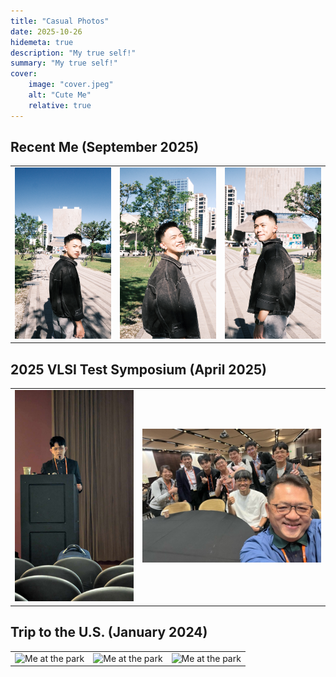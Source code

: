 ```yaml
---
title: "Casual Photos"
date: 2025-10-26
hidemeta: true
description: "My true self!"
summary: "My true self!" 
cover:
    image: "cover.jpeg"
    alt: "Cute Me"
    relative: true
---
```



## Recent Me (September 2025)
|         |                |                |
|----------------|--------------------------|--------------------------|
| <img src="me1.jpg" alt="Me at the park" width="400">   | <img src="me2.jpg" alt="Me at the park" width="400">         |  <img src="me3.jpg" alt="Me at the park" width="400">               |

## 2025 VLSI Test Symposium (April 2025)
|         |                |
|----------------|--------------------------|
| <img src="vts1.jpeg" alt="Me at the park" width="400">   | <img src="vts2.jpg" alt="Me at the park" width="600">         |  

## Trip to the U.S. (January 2024)
|         |                |                |
|----------------|--------------------------|--------------------------|
| <img src="yosemite.jpg" alt="Me at the park" width="400">   | <img src="vegas.jpg" alt="Me at the park" width="400">         |  <img src="napa.jpg" alt="Me at the park" width="400">               |
